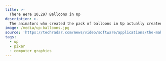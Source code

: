 ```yaml
---
title: >-
  There Were 10,297 Balloons in Up
description: >-
  The animators who created the pack of balloons in Up actually created every single one. The film's effects artist, Jon Reisch, told that, "The entire canopy is filled with balloons. We didn't just simulate the outer shell." And they even got a specific count of exactly the number of balloons: 10,297.
image: /media/up-balloons.jpg
source: 'https://techradar.com/news/video/software/applications/the-making-of-pixar-s-up-603600'
tags:
  - up
  - pixar
  - computer graphics
---
```


